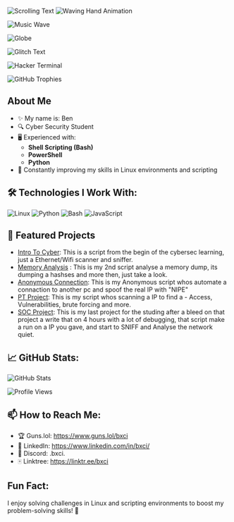 ![Scrolling Text](https://readme-typing-svg.herokuapp.com?font=Fira+Code&pause=1000&color=00F7FF&width=435&lines=Welcome+to+My+GitHub!;Cybersecurity+Enthusiast;SOC+Analyst;Penetration+Tester+%26+Coder) ![Waving Hand Animation](https://raw.githubusercontent.com/MartinHeinz/MartinHeinz/master/wave.gif)  

![Music Wave](https://readme-typing-svg.herokuapp.com?font=Fira+Code&pause=1000&color=FF4500&background=000000&center=true&width=500&lines=🎵+Now+Playing...;Cybersecurity+Beats+%F0%9F%94%92;SOC+Work+Mode+Activated!)

![Globe](https://raw.githubusercontent.com/saadeghi/saadeghi/master/dino.gif)


![Glitch Text](https://readme-typing-svg.herokuapp.com?font=Press+Start+2P&pause=1000&color=00FF00&background=000000&center=true&width=500&lines=%3Croot%3E+Cybersecurity+Mode;Hacking+in+progress...)


![Hacker Terminal](https://readme-typing-svg.herokuapp.com?font=Source+Code+Pro&pause=1000&color=00FF00&background=000000&center=true&width=500&lines=System+Booting...;Authenticating+User...;Access+Granted+%E2%9C%94)


![GitHub Trophies](https://github-profile-trophy.vercel.app/?username=Bxci&theme=onestar&margin-w=15&column=7)


## About Me
- ✨ My name is: Ben
- 🔍 Cyber Security Student   
- 🖥️ Experienced with:
  - **Shell Scripting (Bash)**
  - **PowerShell**
  - **Python**
- 🌱 Constantly improving my skills in Linux environments and scripting  

## 🛠️ Technologies I Work With:
<p align="left">
  <img src="https://img.shields.io/badge/Linux-FCC624?style=for-the-badge&logo=linux&logoColor=black" alt="Linux" />
  <img src="https://img.shields.io/badge/Python-3776AB?style=for-the-badge&logo=python&logoColor=white" alt="Python" />
  <img src="https://img.shields.io/badge/Bash-4EAA25?style=for-the-badge&logo=gnu-bash&logoColor=white" alt="Bash" />
  <img src="https://img.shields.io/badge/JavaScript-F7DF1E?style=for-the-badge&logo=javascript&logoColor=black" alt="JavaScript" />
</p>

## 🚀 Featured Projects
- [Intro To Cyber](https://github.com/Bxci/Intro-to-cyber): This is a script from the begin of the cybersec learning, just a Ethernet/Wifi scanner and sniffer.
- [Memory Analysis](https://github.com/Bxci/memory-analysis) : This is my 2nd script analyse a memory dump, its dumping a hashses and more then, just take a look.
- [Anonymous Connection](https://github.com/Bxci/nmap-whois-nipe): This is my Anonymous script whos automate a connaction to another pc and spoof the real IP with "NIPE"
- [PT Project](https://github.com/Bxci/Project-3---PT): This is my script whos scanning a IP to find a - Access, Vulnerabilities, brute forcing and more.
- [SOC Project](https://github.com/Bxci/soc-pj): This is my last project for the studing after a bleed on that project a write that on 4 hours with a lot of debugging, that script make a run on a IP you gave, and start to SNIFF and Analyse the network quiet.

## 📈 GitHub Stats:
![GitHub Stats](https://github-readme-stats.vercel.app/api?username=Bxci&show_icons=true&theme=radical)

![Profile Views](https://visitor-badge.laobi.icu/badge?page_id=Bxci.Bxci)

## 📫 How to Reach Me:
- 🏆 Guns.lol: https://www.guns.lol/bxci
- 💬 LinkedIn: https://www.linkedin.com/in/bxci/
- 🔗 Discord: .bxci.
- 🀄 Linktree: https://linktr.ee/bxci

## Fun Fact:
I enjoy solving challenges in Linux and scripting environments to boost my problem-solving skills! 🚀
